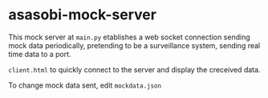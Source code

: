 # asasobi-mock-server

This mock server at `main.py` etablishes a web socket connection sending mock data periodically, pretending to be a surveillance system, sending real time data to a port.

`client.html` to quickly connect to the server and display the creceived data.

To change mock data sent, edit `mockdata.json`
